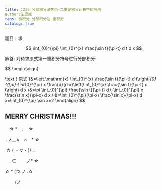 ```yaml
---
title: 1225 分部积分法在伪·二重定积分计算中的应用
author:王思成
tags: 微积分 分部积分法 重积分
catalog: true
---
```




题目：求


$$
\int_{0}^{\pi} \int_{0}^{x} \frac{\sin t}{\pi-t} d t d x
$$



<!--more-->



解答:
对待求原式第一重积分符号进行分部积分:



$$
\begin{align}

\text { 原式 }&=\left.\mathrm{x} \int_{0}^{x} \frac{\sin t}{\pi-t} d t\right|_{0} ^{\pi}-\int_{0}^{\pi} x \frac{d}{d x}\left(\int_{0}^{x} \frac{\sin t}{\pi-t} d t\right) d x
\\&=\pi \int_{0}^{\pi} \frac{\sin t}{\pi-t} d t-\int_{0}^{\pi} x \frac{\sin x}{\pi-x} d x \\
&=\int_{0}^{\pi}(\pi-x) \frac{\sin x}{\pi-x} d x=\int_{0}^{\pi} \sin x=2
\end{align}
$$





## MERRY CHRISTMAS!!!

　☆ *　. 　☆

​        . ∧＿∧　∩　* ☆

​    ☆ ( ・∀・)/ .

　. ⊂　　 ノ* ☆

☆ * (つ ノ .☆

　　 (ノ
